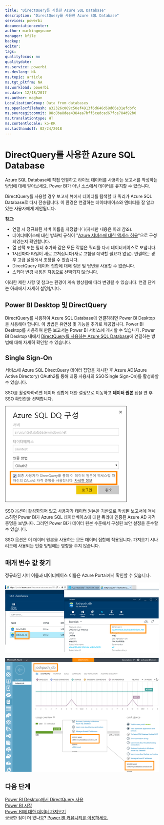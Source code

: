 ```yaml
---
title: "DirectQuery를 사용한 Azure SQL Database"
description: "DirectQuery를 사용한 Azure SQL Database"
services: powerbi
documentationcenter: 
author: markingmyname
manager: kfile
backup: 
editor: 
tags: 
qualityfocus: no
qualitydate: 
ms.service: powerbi
ms.devlang: NA
ms.topic: article
ms.tgt_pltfrm: NA
ms.workload: powerbi
ms.date: 12/18/2017
ms.author: maghan
LocalizationGroup: Data from databases
ms.openlocfilehash: a32326c089c50ef4913f6d646d68d66e31efdbfc
ms.sourcegitcommit: 88c8ba8dee4384ea7bff5cedcad67fce784d92b0
ms.translationtype: HT
ms.contentlocale: ko-KR
ms.lasthandoff: 02/24/2018
---
```

# <a name="azure-sql-database-with-directquery"></a>DirectQuery를 사용한 Azure SQL Database
Azure SQL Database에 직접 연결하고 라이브 데이터를 사용하는 보고서를 작성하는 방법에 대해 알아보세요. Power BI가 아닌 소스에서 데이터를 유지할 수 있습니다.

DirectQuery를 사용할 경우 보고서 뷰에서 데이터를 탐색할 때 쿼리가 Azure SQL Database로 다시 전송됩니다. 이 환경은 연결하는 데이터베이스와 엔터티를 잘 알고 있는 사용자에게 제안됩니다.

**참고:**

* 연결 시 정규화된 서버 이름을 지정합니다(자세한 내용은 아래 참조).
* 데이터베이스에 대한 방화벽 규칙이 "[Azure 서비스에 대한 액세스 허용](https://msdn.microsoft.com/library/azure/ee621782.aspx)"으로 구성되었는지 확인합니다.
* 열 선택 또는 필터 추가와 같은 모든 작업은 쿼리를 다시 데이터베이스로 보냅니다.
* 1시간마다 타일이 새로 고쳐집니다(새로 고침을 예약할 필요가 없음). 연결하는 경우 고급 설정에서 조정될 수 있습니다.
* DirectQuery 데이터 집합에 대해 질문 및 답변을 사용할 수 없습니다.
* 스키마 변경 내용은 자동으로 선택되지 않습니다.

이러한 제한 사항 및 참고는 환경이 계속 향상됨에 따라 변경될 수 있습니다. 연결 단계는 아래에서 자세히 설명합니다. 

## <a name="power-bi-desktop-and-directquery"></a>Power BI Desktop 및 DirectQuery
DirectQuery를 사용하여 Azure SQL Database에 연결하려면 Power BI Desktop을 사용해야 합니다. 이 방법은 유연성 및 기능을 추가로 제공합니다. Power BI Desktop를 사용하여 만든 보고서는 Power BI 서비스에 게시할 수 있습니다. Power BI Desktop 내에서 [DirectQuery를 사용하는 Azure SQL Database](desktop-use-directquery.md)에 연결하는 방법에 대해 자세히 확인할 수 있습니다. 

## <a name="single-sign-on"></a>Single Sign-On

서비스에 Azure SQL DirectQuery 데이터 집합을 게시한 후 Azure AD(Azure Active Directory) OAuth2를 통해 최종 사용자의 SSO(Single Sign-On)를 활성화할 수 있습니다. 

SSO를 활성화하려면 데이터 집합에 대한 설정으로 이동하고 **데이터 원본** 탭을 연 후 SSO 확인란을 선택합니다.

![Azure SQL DQ 대화 상자 구성](media/service-azure-sql-database-with-direct-connect/sso-dialog.png)

SSO 옵션이 활성화되어 있고 사용자가 데이터 원본을 기반으로 작성된 보고서에 액세스하면 Power BI가 Azure SQL 데이터베이스에 대한 쿼리에 인증된 Azure AD 자격 증명을 보냅니다. 그러면 Power BI가 데이터 원본 수준에서 구성된 보안 설정을 준수할 수 있습니다.

SSO 옵션은 이 데이터 원본을 사용하는 모든 데이터 집합에 적용됩니다. 가져오기 시나리오에 사용되는 인증 방법에는 영향을 주지 않습니다.

## <a name="finding-parameter-values"></a>매개 변수 값 찾기
정규화된 서버 이름과 데이터베이스 이름은 Azure Portal에서 확인할 수 있습니다.

![](media/service-azure-sql-database-with-direct-connect/azureportnew_update.png)

![](media/service-azure-sql-database-with-direct-connect/azureportal_update.png)

## <a name="next-steps"></a>다음 단계
[Power BI Desktop에서 DirectQuery 사용](desktop-use-directquery.md)  
[Power BI 시작](service-get-started.md)  
[Power BI에 대한 데이터 가져오기](service-get-data.md)  
궁금한 점이 더 있나요? [Power BI 커뮤니티를 이용하세요.](http://community.powerbi.com/)
